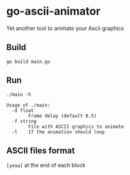 # go-ascii-animator

Yet another tool to animate your Ascii graphics

## Build

`go build main.go`

## Run

```
./main -h

Usage of ./main:
  -d float
    	Frame delay (default 0.5)
  -f string
    	File with ASCII graphics to animate
  -l	If the animation should loop
```

## ASCII files format

`[yeaa]` at the end of each block
